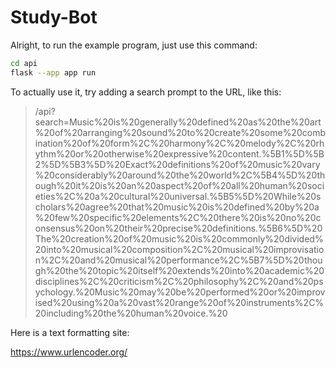 # Study-Bot

Alright, to run the example program, just use this command:

```bash
cd api
flask --app app run
```

To actually use it, try adding a search prompt to the URL, like this:

> /api?search=Music%20is%20generally%20defined%20as%20the%20art%20of%20arranging%20sound%20to%20create%20some%20combination%20of%20form%2C%20harmony%2C%20melody%2C%20rhythm%20or%20otherwise%20expressive%20content.%5B1%5D%5B2%5D%5B3%5D%20Exact%20definitions%20of%20music%20vary%20considerably%20around%20the%20world%2C%5B4%5D%20though%20it%20is%20an%20aspect%20of%20all%20human%20societies%2C%20a%20cultural%20universal.%5B5%5D%20While%20scholars%20agree%20that%20music%20is%20defined%20by%20a%20few%20specific%20elements%2C%20there%20is%20no%20consensus%20on%20their%20precise%20definitions.%5B6%5D%20The%20creation%20of%20music%20is%20commonly%20divided%20into%20musical%20composition%2C%20musical%20improvisation%2C%20and%20musical%20performance%2C%5B7%5D%20though%20the%20topic%20itself%20extends%20into%20academic%20disciplines%2C%20criticism%2C%20philosophy%2C%20and%20psychology.%20Music%20may%20be%20performed%20or%20improvised%20using%20a%20vast%20range%20of%20instruments%2C%20including%20the%20human%20voice.%20

Here is a text formatting site:

<https://www.urlencoder.org/>
